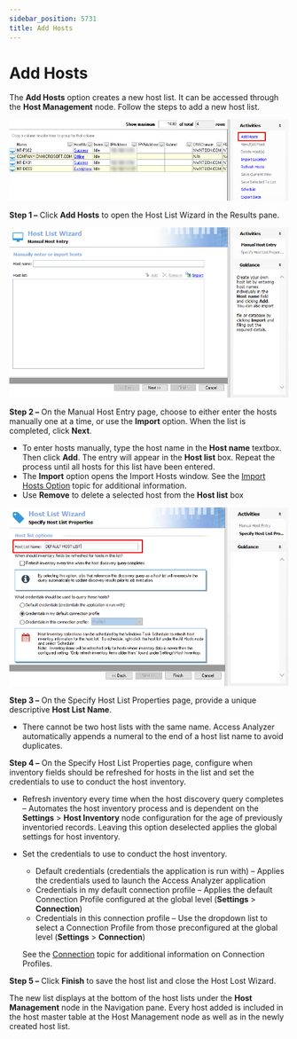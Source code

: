 ```yaml
---
sidebar_position: 5731
title: Add Hosts
---
```


# Add Hosts

The **Add Hosts** option creates a new host list. It can be accessed through the **Host Management** node. Follow the steps to add a new host list.

![Add Hosts option on Activities pane of the Host Management node](../../../../../../../static/images/AccessAnalyzer_12.0/Content/Resources/Images/EnterpriseAuditor/Admin/HostManagement/AddHosts.png "Add Hosts option on Activities pane of the Host Management node")

**Step 1 –** Click **Add Hosts** to open the Host List Wizard in the Results pane.

![Host List Wizard Specify Manual Host Entry page](../../../../../../../static/images/AccessAnalyzer_12.0/Content/Resources/Images/EnterpriseAuditor/Admin/HostManagement/HostListWizardHostEntry.png "Host List Wizard Specify Manual Host Entry page")

**Step 2 –** On the Manual Host Entry page, choose to either enter the hosts manually one at a time, or use the **Import** option. When the list is completed, click **Next**.

* To enter hosts manually, type the host name in the **Host name** textbox. Then click **Add**. The entry will appear in the **Host list** box. Repeat the process until all hosts for this list have been entered.
* The **Import** option opens the Import Hosts window. See the [Import Hosts Option](ImportHost "Import Hosts Option") topic for additional information.
* Use **Remove** to delete a selected host from the **Host list** box

![Host List Wizard Specify Host List Properties page](../../../../../../../static/images/AccessAnalyzer_12.0/Content/Resources/Images/EnterpriseAuditor/Admin/HostManagement/HostListWizardProperties.png "Host List Wizard Specify Host List Properties page")

**Step 3 –** On the Specify Host List Properties page, provide a unique descriptive **Host List Name**.

* There cannot be two host lists with the same name. Access Analyzer automatically appends a numeral to the end of a host list name to avoid duplicates.

**Step 4 –**  On the Specify Host List Properties page, configure when inventory fields should be refreshed for hosts in the list and set the credentials to use to conduct the host inventory.

* Refresh inventory every time when the host discovery query completes – Automates the host inventory process and is dependent on the **Settings** > **Host Inventory** node configuration for the age of previously inventoried records. Leaving this option deselected applies the global settings for host inventory.
* Set the credentials to use to conduct the host inventory.

  * Default credentials (credentials the application is run with) – Applies the credentials used to launch the Access Analyzer application
  * Credentials in my default connection profile – Applies the default Connection Profile configured at the global level (**Settings** > **Connection**)
  * Credentials in this connection profile – Use the dropdown list to select a Connection Profile from those preconfigured at the global level (**Settings** > **Connection**)

  See the [Connection](../../Settings/Connection/Overview "Connection") topic for additional information on Connection Profiles.

**Step 5 –** Click **Finish** to save the host list and close the Host Lost Wizard.

The new list displays at the bottom of the host lists under the **Host Management** node in the Navigation pane. Every host added is included in the host master table at the Host Management node as well as in the newly created host list.